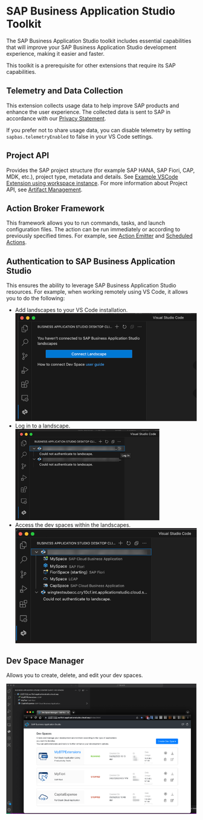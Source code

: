 # SAP Business Application Studio Toolkit

The SAP Business Application Studio toolkit includes essential capabilities that will improve your SAP Business Application Studio development experience, making it easier and faster.

This toolkit is a prerequisite for other extensions that require its SAP capabilities.

## Telemetry and Data Collection

This extension collects usage data to help improve SAP products and enhance the user experience. The collected data is sent to SAP in accordance with our [Privacy Statement](https://www.sap.com/about/legal/privacy.html).

If you prefer not to share usage data, you can disable telemetry by setting `sapbas.telemetryEnabled` to false in your VS Code settings.

## Project API

Provides the SAP project structure (for example SAP HANA, SAP Fiori, CAP, MDK, etc.), project type, metadata and details. See [Example VSCode Extension using workspace instance](https://github.com/SAP/app-studio-toolkit/blob/main/examples/vscode-using-workspace-api/README.md#example-vscode-extension-using-workspace-instance).
For more information about Project API, see [Artifact Management](https://www.npmjs.com/package/@sap/artifact-management).

## Action Broker Framework

This framework allows you to run commands, tasks, and launch configuration files. The action can be run immediately or according to previously specified times.
For example, see [Action Emitter](https://github.com/SAP/app-studio-toolkit/blob/main/examples/sample-action-client/README.md) and [Scheduled Actions](https://github.com/SAP/app-studio-toolkit/tree/main/examples/scheduled-actions-workspace).

## Authentication to SAP Business Application Studio

This ensures the ability to leverage SAP Business Application Studio resources.
For example, when working remotely using VS Code, it allows you to do the following:

- Add landscapes to your VS Code installation.<br>![](https://github.com/SAP/app-studio-toolkit/blob/main/packages/app-studio-toolkit/assets/connect-new-landscape.png?raw=true)
- Log in to a landscape.<br>![](https://github.com/SAP/app-studio-toolkit/blob/main/packages/app-studio-toolkit/assets/login-to-bas.png?raw=true)
- Access the dev spaces within the landscapes.<br>![](https://github.com/SAP/app-studio-toolkit/blob/main/packages/app-studio-toolkit/assets/access-to-devspaces.png?raw=true)

## Dev Space Manager

Allows you to create, delete, and edit your dev spaces.<br>

![](https://github.com/SAP/app-studio-toolkit/blob/main/packages/app-studio-toolkit/assets/browse-bas-landscape.png?raw=true)
